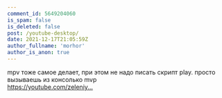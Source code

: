 ```yaml
---
comment_id: 5649204060
is_spam: false
is_deleted: false
post: /youtube-desktop/
date: 2021-12-17T21:05:59Z
author_fullname: 'morhor'
author_is_anon: true
---
```


<p>mpv тоже самое делает, при этом не надо писать скрипт play. просто вызываешь из консолько mvp <br><a href="https://youtube.com/zeleniy-slonik-best-scenes" rel="nofollow noopener" title="https://youtube.com/zeleniy-slonik-best-scenes">https://youtube.com/zeleniy...</a></p>
